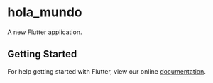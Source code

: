 # hola_mundo

A new Flutter application.

## Getting Started

For help getting started with Flutter, view our online
[documentation](https://flutter.io/).
